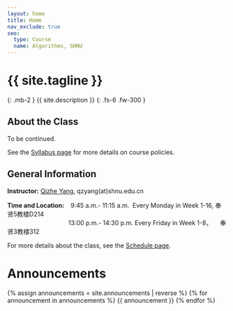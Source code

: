 ```yaml
---
layout: home
title: Home
nav_exclude: true
seo:
  type: Course
  name: Algorithms, SHNU
---
```


# {{ site.tagline }}
{: .mb-2 }
{{ site.description }}
{: .fs-6 .fw-300 }

<!-- {% if site.announcements %}
{{ site.announcements.last }}
[Announcements](announcements.md){: .btn .btn-outline .fs-3 }
{% endif %} -->

## About the Class

To be continued.

See the [Syllabus page](syllabus.md) for more details on course policies.

## General Information

**Instructor:** [Qizhe Yang](https://basics.sjtu.edu.cn/~yangqizhe/), qzyang(at)shnu.edu.cn

**Time and Location:** &ensp;&nbsp;9:45 a.m.- 11:15 a.m. &nbsp;Every Monday in Week 1-16, 奉贤5教楼D214
 <br/>&emsp;&emsp;&emsp;&emsp;&emsp;&emsp;&emsp;&emsp;&emsp;&emsp;13:00 p.m.- 14:30 p.m. Every Friday in Week 1-8，&emsp; 奉贤3教楼312

 For more details about the class, see the [Schedule page](schedule.md).

# Announcements

{% assign announcements = site.announcements | reverse %}
{% for announcement in announcements %}
{{ announcement }}
{% endfor %}